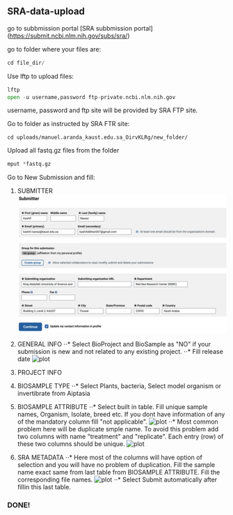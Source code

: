 ## SRA-data-upload

go to subbmission portal
[SRA subbmission portal] (https://submit.ncbi.nlm.nih.gov/subs/sra/)

go to folder where your files are:

```python
cd file_dir/
```

Use lftp to upload files:

```python
lftp
open -u username,password ftp-private.ncbi.nlm.nih.gov
```

username, password and ftp site will be provided by SRA FTP site.

Go to folder as instructed by SRA FTR site:

```pyhton
cd uploads/manuel.aranda_kaust.edu.sa_OirvKLRg/new_folder/
```

Upload all fastq.gz files from the folder

```python
mput *fastq.gz
```

Go to New Submission and fill:
1. SUBMITTER 
    ![plot](images/b3.png?raw=true "Example")  
    
2. GENERAL INFO
⋅⋅* Select BioProject and BioSample as "NO" if your submission is new and not related to any existing project.
⋅⋅* Fill release date
    ![plot](/Users/nawazk/b4.png)
3. PROJECT INFO 

4. BIOSAMPLE TYPE
⋅⋅* Select Plants, bacteria, Select model organism or invertibrate from Aiptasia
5. BIOSAMPLE ATTRIBUTE
⋅⋅* Select built in table. Fill unique sample names, Organism, Isolate, breed etc. If you dont have information of any of the mandatory column fill "not applicable".
    ![plot](/Users/nawazk/b5.png?raw=true "Example")
⋅⋅* Most common problem here will be duplicate smple name. To avoid this problem add two columns with name "treatment" and "replicate". Each entry (row) of these two columns should be unique.
    ![plot](/Users/nawazk/b1.png?raw=true "Example")    
6. SRA METADATA
⋅⋅* Here most of the columns will have option of selection and you will have no problem of duplication. Fill the sample name exact same from last table from BIOSAMPLE ATTRIBUTE. Fill the corresponding file names.
    ![plot](/Users/nawazk/b2.png?raw=true "Example") 
⋅⋅* Select Submit automatically after fillin this last table.
### DONE!
